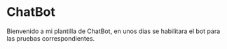 # ChatBot
Bienvenido a mi plantilla de ChatBot, en unos dias se habilitara el bot para las pruebas correspondientes.
